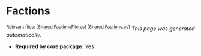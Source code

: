 # Factions
<sup>Relevant files: [[Shared:FactionsFile.cs]](https://github.com/Regalis11/Barotrauma/blob/master/Barotrauma/BarotraumaShared/SharedSource/ContentManagement/ContentFile/FactionsFile.cs) [[Shared:Factions.cs]](https://github.com/Regalis11/Barotrauma/blob/master/Barotrauma/BarotraumaShared/SharedSource/GameSession/Data/Factions.cs)</sup>
*This page was generated automatically.*

- **Required by core package:** Yes



